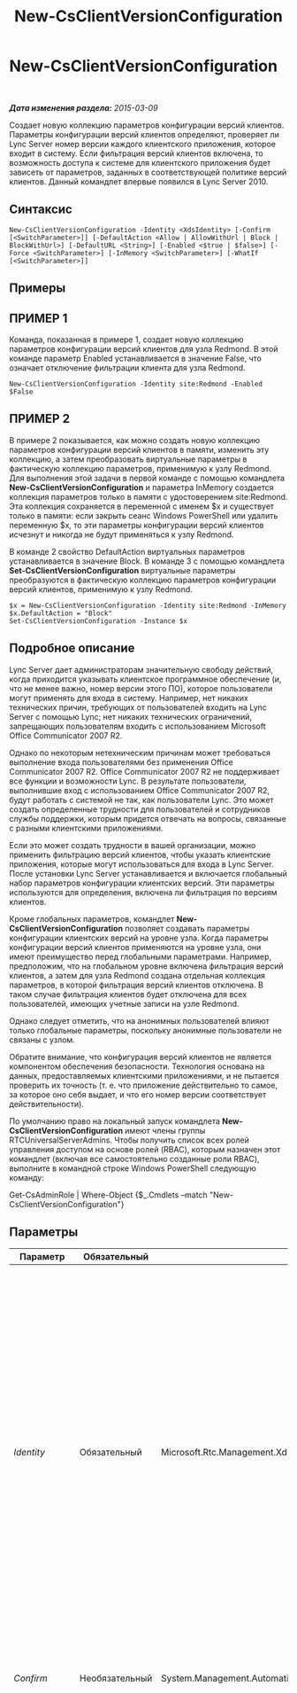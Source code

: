 ﻿---
title: New-CsClientVersionConfiguration
TOCTitle: New-CsClientVersionConfiguration
ms:assetid: e7aac850-9e29-4d18-8929-74a89e9355cd
ms:mtpsurl: https://technet.microsoft.com/ru-ru/library/Gg399029(v=OCS.15)
ms:contentKeyID: 49311508
ms.date: 05/19/2016
mtps_version: v=OCS.15
ms.translationtype: HT
---

# New-CsClientVersionConfiguration

 

_**Дата изменения раздела:** 2015-03-09_

Создает новую коллекцию параметров конфигурации версий клиентов. Параметры конфигурации версий клиентов определяют, проверяет ли Lync Server номер версии каждого клиентского приложения, которое входит в систему. Если фильтрация версий клиентов включена, то возможность доступа к системе для клиентского приложения будет зависеть от параметров, заданных в соответствующей политике версий клиентов. Данный командлет впервые появился в Lync Server 2010.

## Синтаксис

    New-CsClientVersionConfiguration -Identity <XdsIdentity> [-Confirm [<SwitchParameter>]] [-DefaultAction <Allow | AllowWithUrl | Block | BlockWithUrl>] [-DefaultURL <String>] [-Enabled <$true | $false>] [-Force <SwitchParameter>] [-InMemory <SwitchParameter>] [-WhatIf [<SwitchParameter>]]

## Примеры

## ПРИМЕР 1

Команда, показанная в примере 1, создает новую коллекцию параметров конфигурации версий клиентов для узла Redmond. В этой команде параметр Enabled устанавливается в значение False, что означает отключение фильтрации клиента для узла Redmond.

    New-CsClientVersionConfiguration -Identity site:Redmond -Enabled $False

## ПРИМЕР 2

В примере 2 показывается, как можно создать новую коллекцию параметров конфигурации версий клиентов в памяти, изменить эту коллекцию, а затем преобразовать виртуальные параметры в фактическую коллекцию параметров, применимую к узлу Redmond. Для выполнения этой задачи в первой команде с помощью командлета **New-CsClientVersionConfiguration** и параметра InMemory создается коллекция параметров только в памяти с удостоверением site:Redmond. Эта коллекция сохраняется в переменной с именем $x и существует только в памяти: если закрыть сеанс Windows PowerShell или удалить переменную $x, то эти параметры конфигурации версий клиентов исчезнут и никогда не будут применяться к узлу Redmond.

В команде 2 свойство DefaultAction виртуальных параметров устанавливается в значение Block. В команде 3 с помощью командлета **Set-CsClientVersionConfiguration** виртуальные параметры преобразуются в фактическую коллекцию параметров конфигурации версий клиентов, применимую к узлу Redmond.

    $x = New-CsClientVersionConfiguration -Identity site:Redmond -InMemory
    $x.DefaultAction = "Block" 
    Set-CsClientVersionConfiguration -Instance $x

## Подробное описание

Lync Server дает администраторам значительную свободу действий, когда приходится указывать клиентское программное обеспечение (и, что не менее важно, номер версии этого ПО), которое пользователи могут применять для входа в систему. Например, нет никаких технических причин, требующих от пользователей входить на Lync Server с помощью Lync; нет никаких технических ограничений, запрещающих пользователям входить с использованием Microsoft Office Communicator 2007 R2.

Однако по некоторым нетехническим причинам может требоваться выполнение входа пользователями без применения Office Communicator 2007 R2. Office Communicator 2007 R2 не поддерживает все функции и возможности Lync. В результате пользователи, выполнившие вход с использованием Office Communicator 2007 R2, будут работать с системой не так, как пользователи Lync. Это может создать определенные трудности для пользователей и сотрудников службы поддержки, которым придется отвечать на вопросы, связанные с разными клиентскими приложениями.

Если это может создать трудности в вашей организации, можно применить фильтрацию версий клиентов, чтобы указать клиентские приложения, которые могут использоваться для входа в Lync Server. После установки Lync Server устанавливается и включается глобальный набор параметров конфигурации клиентских версий. Эти параметры используются для определения, включена ли фильтрация по версиям клиентов.

Кроме глобальных параметров, командлет **New-CsClientVersionConfiguration** позволяет создавать параметры конфигурации клиентских версий на уровне узла. Когда параметры конфигурации версий клиентов применяются на уровне узла, они имеют преимущество перед глобальными параметрами. Например, предположим, что на глобальном уровне включена фильтрация версий клиентов, а затем для узла Redmond создана отдельная коллекция параметров, в которой фильтрация версий клиентов отключена. В таком случае фильтрация клиентов будет отключена для всех пользователей, имеющих учетные записи на узле Redmond.

Однако следует отметить, что на анонимных пользователей влияют только глобальные параметры, поскольку анонимные пользователи не связаны с узлом.

Обратите внимание, что конфигурация версий клиентов не является компонентом обеспечения безопасности. Технология основана на данных, предоставляемых клиентскими приложениями, и не пытается проверить их точность (т. е. что приложение действительно то самое, за которое оно себя выдает, и что его номер версии соответствует действительности).

По умолчанию право на локальный запуск командлета **New-CsClientVersionConfiguration** имеют члены группы RTCUniversalServerAdmins. Чтобы получить список всех ролей управления доступом на основе ролей (RBAC), которым назначен этот командлет (включая все самостоятельно созданные роли RBAC), выполните в командной строке Windows PowerShell следующую команду:

Get-CsAdminRole | Where-Object {$\_.Cmdlets –match "New-CsClientVersionConfiguration"}

## Параметры


<table>
<colgroup>
<col style="width: 25%" />
<col style="width: 25%" />
<col style="width: 25%" />
<col style="width: 25%" />
</colgroup>
<thead>
<tr class="header">
<th>Параметр</th>
<th>Обязательный</th>
<th>Тип</th>
<th>Описание</th>
</tr>
</thead>
<tbody>
<tr class="odd">
<td><p><em>Identity</em></p></td>
<td><p>Обязательный</p></td>
<td><p>Microsoft.Rtc.Management.Xds.XdsIdentity</p></td>
<td><p>Представляет уникальный идентификатор, который должен быть назначен новой коллекции параметров конфигурации версий клиентов. Поскольку новые коллекции можно создавать только на уровне узла, удостоверение всегда будет иметь префикс &quot;site:&quot;, за которым будет следовать имя узла, например &quot;site:Redmond&quot;. Обратите внимание, что если коллекция параметров с удостоверением site:Redmond уже существует, то предыдущая команда завершится неудачно.</p>
<p></p></td>
</tr>
<tr class="even">
<td><p><em>Confirm</em></p></td>
<td><p>Необязательный</p></td>
<td><p>System.Management.Automation.SwitchParameter</p></td>
<td><p>Запрашивает подтверждение перед выполнением команды.</p></td>
</tr>
<tr class="odd">
<td><p><em>DefaultAction</em></p></td>
<td><p>Необязательный</p></td>
<td><p>Microsoft.Rtc.Management.WritableConfig.Policy.ClientVersion.DefaultAction</p></td>
<td><p>Указывает действие, которое следует предпринять, если пользователь пытается выполнить вход из клиентского приложения, номер версии которого не обнаруживается в соответствующей политике версий клиентов. В качестве DefaultAction должно быть указано одно из следующих значений:</p>
<p>Allow. Клиентское приложение получит разрешение на вход.</p>
<p>AllowWithUrl. Клиентское приложение получит разрешение на вход. Кроме того, пользователю будет отображено сообщение, содержащее URL-адрес веб-страницы, на которой пользователь может загрузить утвержденное клиентское приложение. URL-адрес этой веб-страницы следует задать в качестве значения свойства DefaultUrl.</p>
<p>Block. Вход клиентскому приложению будет запрещен.</p>
<p>BlockWithUrl. Вход клиентскому приложению будет запрещен. При этом в сообщении &quot;Доступ запрещен&quot;, которое отображается пользователю, будет указан URL-адрес веб-страницы, на которой пользователь может загрузить утвержденное клиентское приложение. URL-адрес этой веб-страницы следует задать в качестве значения свойства DefaultUrl.</p>
<p>Это свойство игнорируется, если свойство Enabled установлено в значение False. Если свойство Enabled имеет значение False, фильтрация по версиям клиентов не выполняется.</p></td>
</tr>
<tr class="even">
<td><p><em>DefaultURL</em></p></td>
<td><p>Необязательный</p></td>
<td><p>System.String</p></td>
<td><p>Указывает URL-адрес веб-страницы, где пользователи могут загрузить утвержденное клиентское приложение. Если это свойство задано, а параметр DefaultAction имеет значение BlockWithUrl, то этот URL-адрес будет отображаться в окне сообщений &quot;Доступ запрещен&quot;, появляющемся всякий раз при попытке пользователя войти из клиентского приложения, которое не поддерживается.</p></td>
</tr>
<tr class="odd">
<td><p><em>Enabled</em></p></td>
<td><p>Необязательный</p></td>
<td><p>System.Boolean</p></td>
<td><p>Указывает, включена ли фильтрация клиентских версий. Если свойство Enabled имеет значение True, то сервер будет проверять номер версии каждого клиентского приложения, которое пытается выполнить вход; затем сервер будет разрешать или запрещать доступ, исходя из соответствующей политики версий клиентов. Если свойство Enabled имеет значение False, то вход будет разрешен любому клиентскому приложению, которое в состоянии войти.</p>
<p>Значение по умолчанию — True.</p></td>
</tr>
<tr class="even">
<td><p><em>Force</em></p></td>
<td><p>Необязательный</p></td>
<td><p>System.Management.Automation.SwitchParameter</p></td>
<td><p>Подавляет отображение любых сообщений о некритических ошибках, которые могут возникать при выполнении этой команды.</p></td>
</tr>
<tr class="odd">
<td><p><em>InMemory</em></p></td>
<td><p>Необязательный</p></td>
<td><p>System.Management.Automation.SwitchParameter</p></td>
<td><p>Создает ссылку на объект без фиксации объекта в качестве постоянного изменения. Если выходные данные этого командлета, вызванного с помощью указанного параметра, назначаются переменной, можно внести изменения в свойства ссылки на объект и затем зафиксировать эти изменения, вызвав соответствующий командлет Set-.</p></td>
</tr>
<tr class="even">
<td><p><em>WhatIf</em></p></td>
<td><p>Необязательный</p></td>
<td><p>System.Management.Automation.SwitchParameter</p></td>
<td><p>Описывает, что произойдет при выполнении команды без реального выполнения команды.</p></td>
</tr>
</tbody>
</table>


## Типы входных данных

Нет. Командлет **New-CsClientVersionConfiguration** не принимает входные данные из конвейера.

## Типы возвращаемых данных

Создает новые экземпляры объекта Microsoft.Rtc.Management.WritableConfig.Policy.ClientVersion.ClientVersionConfiguration.

## См. также

#### Другие ресурсы

[Get-CsClientVersionConfiguration](get-csclientversionconfiguration.md)  
[Remove-CsClientVersionConfiguration](remove-csclientversionconfiguration.md)  
[Set-CsClientVersionConfiguration](set-csclientversionconfiguration.md)

